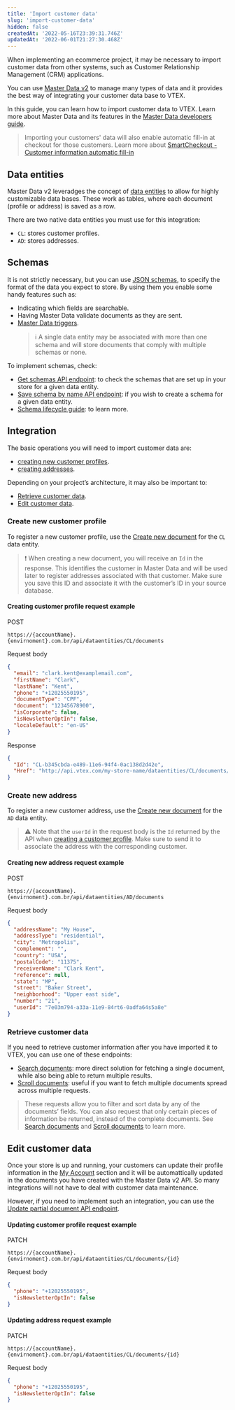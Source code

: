 ```yaml
---
title: 'Import customer data'
slug: 'import-customer-data'
hidden: false
createdAt: '2022-05-16T23:39:31.746Z'
updatedAt: '2022-06-01T21:27:30.468Z'
---
```


When implementing an ecommerce project, it may be necessary to import customer data from other systems, such as Customer Relationship Management (CRM) applications.

You can use [Master Data v2](https://help.vtex.com/en/tutorial/master-data-v2--3JJ1mlzuo88w22gO0gy0QS#) to manage many types of data and it provides the best way of integrating your customer data base to VTEX.

In this guide, you can learn how to import customer data to VTEX. Learn more about Master Data and its features in the [Master Data developers guide](https://developers.vtex.com/docs/guides/master-data-how-it-works).

> Importing your customers' data will also enable automatic fill-in at checkout for those customers. Learn more about [SmartCheckout - Customer information automatic fill-in](https://help.vtex.com/en/tutorial/smartcheckout-preenchimento-automatico-de-dados-do-cliente--2Nuu3xAFzdhIzJIldAdtan#)

## Data entities

Master Data v2 leveradges the concept of [data entities](https://developers.vtex.com/docs/guides/master-data-components#data-entity) to allow for highly customizable data bases. These work as tables, where each document (profile or address) is saved as a row.

There are two native data entities you must use for this integration:

- `CL`: stores customer profiles.
- `AD`: stores addresses.

## Schemas

It is not strictly necessary, but you can use [JSON schemas](https://json-schema.org/), to specify the format of the data you expect to store. By using them you enable some handy features such as:

- Indicating which fields are searchable.
- Having Master Data validate documents as they are sent.
- [Master Data triggers](https://help.vtex.com/en/tutorial/setting-up-triggers--54eVOFGhS0EWyAUieoqKWo#).
  > ℹ️ A single data entity may be associated with more than one schema and will store documents that comply with multiple schemas or none.

To implement schemas, check:

- [Get schemas API endpoint](https://developers.vtex.com/docs/api-reference/master-data-api-v2#get-/api/dataentities/-dataEntityName-/schemas): to check the schemas that are set up in your store for a given data entity.
- [Save schema by name API endpoint](https://developers.vtex.com/docs/api-reference/master-data-api-v2#put-/api/dataentities/-dataEntityName-/schemas/-schemaName-): if you wish to create a schema for a given data entity.
- [Schema lifecycle guide](https://developers.vtex.com/docs/guides/master-data-schema-lifecycle): to learn more.

## Integration

The basic operations you will need to import customer data are:

- [creating new customer profiles](#create-new-customer-profile).
- [creating addresses](#create-new-address).

Depending on your project’s architecture, it may also be important to:

- [Retrieve customer data](#retrieve-customer-data).
- [Edit customer data](#edit-customer-data).

### Create new customer profile

To register a new customer profile, use the [Create new document](https://developers.vtex.com/docs/api-reference/master-data-api-v2#post-/api/dataentities/-dataEntityName-/documents) for the `CL` data entity.

>❗ When creating a new document, you will receive an `Id` in the response. This identifies the customer in Master Data and will be used later to register addresses associated with that customer. Make sure you save this ID and associate it with the customer’s ID in your source database.

#### Creating customer profile request example

POST

```
https://{accountName}.{envirnoment}.com.br/api/dataentities/CL/documents
```

Request body

```json
{
  "email": "clark.kent@examplemail.com",
  "firstName": "Clark",
  "lastName": "Kent",
  "phone": "+12025550195",
  "documentType": "CPF",
  "document": "12345678900",
  "isCorporate": false,
  "isNewsletterOptIn": false,
  "localeDefault": "en-US"
}
```

Response

```json
{
  "Id": "CL-b345cbda-e489-11e6-94f4-0ac138d2d42e",
  "Href": "http://api.vtex.com/my-store-name/dataentities/CL/documents/b345cbda-e489-11e6-94f4-0ac138d2d42e"
}
```

### Create new address

To register a new customer address, use the [Create new document](https://developers.vtex.com/docs/api-reference/master-data-api-v2#post-/api/dataentities/-dataEntityName-/documents) for the `AD` data entity.

>⚠️ Note that the `userId` in the request body is the `Id` returned by the API when [creating a customer profile](#create-new-customer-profile). Make sure to send it to associate the address with the corresponding customer.

#### Creating new address request example

POST

```
https://{accountName}.{envirnoment}.com.br/api/dataentities/AD/documents
```

Request body

```json
{
  "addressName": "My House",
  "addressType": "residential",
  "city": "Metropolis",
  "complement": "",
  "country": "USA",
  "postalCode": "11375",
  "receiverName": "Clark Kent",
  "reference": null,
  "state": "MP",
  "street": "Baker Street",
  "neighborhood": "Upper east side",
  "number": "21",
  "userId": "7e03m794-a33a-11e9-84rt6-0adfa64s5a8e"
}
```

### Retrieve customer data

If you need to retrieve customer information after you have imported it to VTEX, you can use one of these endpoints:

- [Search documents](https://developers.vtex.com/docs/api-reference/master-data-api-v2#get-/api/dataentities/-dataEntityName-/search): more direct solution for fetching a single document, while also being able to return multiple results.
- [Scroll documents](https://developers.vtex.com/docs/api-reference/master-data-api-v2#get-/api/dataentities/-dataEntityName-/scroll): useful if you want to fetch multiple documents spread across multiple requests.

> These requests allow you to filter and sort data by any of the documents’ fields. You can also request that only certain pieces of information be returned, instead of the complete documents. See [Search documents](https://developers.vtex.com/docs/api-reference/master-data-api-v2#get-/api/dataentities/-dataEntityName-/search) and [Scroll documents](https://developers.vtex.com/docs/api-reference/master-data-api-v2#get-/api/dataentities/-dataEntityName-/scroll) to learn more.

## Edit customer data

Once your store is up and running, your customers can update their profile information in the [My Account](https://help.vtex.com/en/tutorial/how-does-my-account-work--2BQ3GiqhqGJTXsWVuio3Xh#) section and it will be automattically updated in the documents you have created with the Master Data v2 API. So many integrations will not have to deal with customer data maintenance.

However, if you need to implement such an integration, you can use the [Update partial document API endpoint](https://developers.vtex.com/docs/api-reference/master-data-api-v2#patch-/api/dataentities/-dataEntityName-/documents/-id-).

#### Updating customer profile request example

PATCH

```
https://{accountName}.{envirnoment}.com.br/api/dataentities/CL/documents/{id}
```

Request body

```json
{
  "phone": "+12025550195",
  "isNewsletterOptIn": false
}
```

#### Updating address request example

PATCH

```
https://{accountName}.{envirnoment}.com.br/api/dataentities/CL/documents/{id}
```

Request body

```json
{
  "phone": "+12025550195",
  "isNewsletterOptIn": false
}
```
